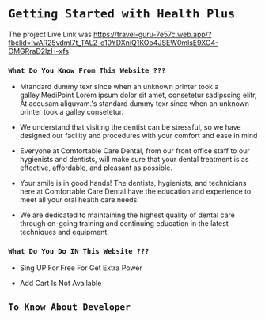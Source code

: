 # `Getting Started with Health Plus`

The project Live Link was https://travel-guru-7e57c.web.app/?fbclid=IwAR25vdml7t_TAL2-o10YDXniQ1KOo4JSEW0mlsE9XG4-OMGRraD2lzH-xfs 

### `What Do You Know From This Website ???`

- Mtandard dummy texr since when an unknown printer took a galley.MediPoint Lorem ipsum dolor sit amet, consetetur sadipscing elitr, At accusam aliquyam.'s standard dummy texr since when an unknown printer took a galley consetetur.

- We understand that visiting the dentist can be stressful, so we have designed our facility and procedures with your comfort and ease in mind

- Everyone at Comfortable Care Dental, from our front office staff to our hygienists and dentists, will make sure that your dental treatment is as effective, affordable, and pleasant as possible.

- Your smile is in good hands! The dentists, hygienists, and technicians here at Comfortable Care Dental have the education and experience to meet all your oral health care needs.

- We are dedicated to maintaining the highest quality of dental care through on-going training and continuing education in the latest techniques and equipment.

### `What Do You Do IN This Website ???`

- Sing UP For Free For Get Extra Power

- Add Cart Is Not Available

## `To Know About Developer`

